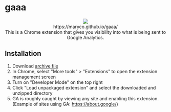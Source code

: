 # gaaa

<p align="center">
<img src="https://maryco.github.io/gaaa/favicon.svg"><br>
https://maryco.github.io/gaaa/<br>
This is a Chrome extension that gives you visibility into what is being sent to Google Analytics.
</p>

## Installation

1. Download [archive file](https://github.com/maryco/gaaa/tree/main/releases)
1. In Chrome, select "More tools" > "Extensions" to open the extension management screen
1. Turn on "Developer Mode" on the top right
1. Click "Load unpackaged extension" and select the downloaded and unzipped directory
1. GA is roughly caught by viewing any site and enabling this extension. (Example of sites using GA: https://about.google/)

